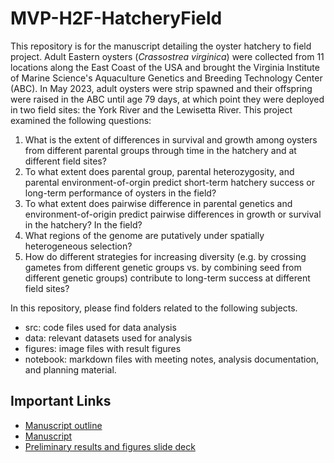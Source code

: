 # MVP-H2F-HatcheryField
This repository is for the manuscript detailing the oyster hatchery to field project. Adult Eastern oysters (*Crassostrea virginica*) were collected from 11 locations along the East Coast of the USA and brought the Virginia Institute of Marine Science's Aquaculture Genetics and Breeding Technology Center (ABC). In May 2023, adult oysters were strip spawned and their offspring were raised in the ABC until age 79 days, at which point they were deployed in two field sites: the York River and the Lewisetta River. This project examined the following questions:

1. What is the extent of differences in survival and growth among oysters from different parental groups through time in the hatchery and at different field sites?
2. To what extent does parental group, parental heterozygosity, and parental environment-of-orgin predict short-term hatchery success or long-term performance of oysters in the field?
3. To what extent does pairwise difference in parental genetics and environment-of-origin predict pairwise differences in growth or survival in the hatchery? In the field?
4. What regions of the genome are putatively under spatially heterogeneous selection? 
5. How do different strategies for increasing diversity (e.g. by crossing gametes from different genetic groups vs. by combining seed from different genetic groups) contribute to long-term success at different field sites?

In this repository, please find folders related to the following subjects.

- src: code files used for data analysis
- data: relevant datasets used for analysis
- figures: image files with result figures
- notebook: markdown files with meeting notes, analysis documentation, and planning material.

## Important Links
- [Manuscript outline](https://docs.google.com/document/d/1umBOnKRsqdk8dJJk9OFpyiXz1s_kKJ5wWHXGKqlc-O8/edit?tab=t.0)
- [Manuscript](https://docs.google.com/document/d/196gimBon8jOaJf0-BipGwY2uMGEjL5sQ/edit?usp=sharing&ouid=113793533995581421488&rtpof=true&sd=true)
- [Preliminary results and figures slide deck](https://docs.google.com/presentation/d/1G5ccQxhMMUNDfvZH6ZZ75OQBxbdCmuAzjz9AyvcIxqs/edit?usp=sharing)

